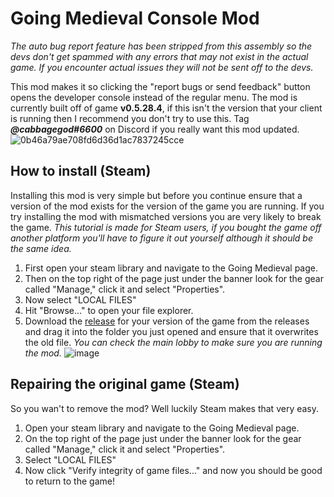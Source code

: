 # Going Medieval Console Mod
*The auto bug report feature has been stripped from this assembly so the devs don't get spammed with any errors that may not exist in the actual game. If you encounter actual issues they will not be sent off to the devs.*

This mod makes it so clicking the "report bugs or send feedback" button opens the developer console instead of the regular menu.
The mod is currently built off of game **v0.5.28.4**, if this isn't the version that your client is running then I recommend you don't try to use this. Tag ***@cabbagegod#6600*** on Discord if you really want this mod updated.
![0b46a79ae708fd6d36d1ac7837245cce](https://user-images.githubusercontent.com/62683395/120890354-289a4380-c5d0-11eb-9565-a47e020e8888.gif)


## How to install (Steam)

Installing this mod is very simple but before you continue ensure that a version of the mod exists for the version of the game you are running. If you try installing the mod with mismatched versions you are very likely to break the game. *This tutorial is made for Steam users, if you bought the game off another platform you'll have to figure it out yourself although it should be the same idea.*
1. First open your steam library and navigate to the Going Medieval page.
2. Then on the top right of the page just under the banner look for the gear called "Manage," click it and select "Properties".
3. Now select "LOCAL FILES"
4. Hit "Browse..." to open your file explorer. 
5. Download the [release](https://github.com/cabbagegod/going-medieval-devconsole-mod/releases) for your version of the game from the releases and drag it into the folder you just opened and ensure that it overwrites the old file.
*You can check the main lobby to make sure you are running the mod.*
![image](https://user-images.githubusercontent.com/62683395/120890244-52069f80-c5cf-11eb-993f-0f51967cf9d2.png)

## Repairing the original game (Steam)

So you wan't to remove the mod? Well luckily Steam makes that very easy. 
1. Open your steam library and navigate to the Going Medieval page.
2. On the top right of the page just under the banner look for the gear called "Manage," click it and select "Properties".
3. Select "LOCAL FILES"
4. Now click "Verify integrity of game files..." and now you should be good to return to the game!

